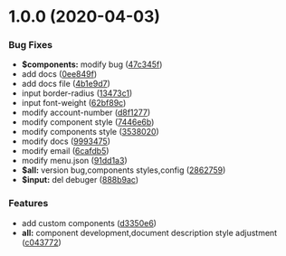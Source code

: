# 1.0.0 (2020-04-03)


### Bug Fixes

* **$components:** modify bug ([47c345f](http://106.38.93.196:8081/hualife/hx-ui/commits/47c345f90ebb5c423c18dde0b11b6bf10dda5e05))
* add docs ([0ee849f](http://106.38.93.196:8081/hualife/hx-ui/commits/0ee849ff583efd2c6b161289b26efdd7087e3930))
* add docs file ([4b1e9d7](http://106.38.93.196:8081/hualife/hx-ui/commits/4b1e9d7549e880d369ca823bfdf47c9b958310b7))
* input border-radius ([13473c1](http://106.38.93.196:8081/hualife/hx-ui/commits/13473c15aabcf2e91975ed9211ef8bf5241a063d))
* input font-weight ([62bf89c](http://106.38.93.196:8081/hualife/hx-ui/commits/62bf89ca854d8edffd752ff6e3380f2b36eb79f6))
* modify account-number ([d8f1277](http://106.38.93.196:8081/hualife/hx-ui/commits/d8f1277b36ab4187a711f84a7286d798cd484adc))
* modify component style ([7446e6b](http://106.38.93.196:8081/hualife/hx-ui/commits/7446e6b261b7bb49341f32f550eeeb363be2ba69))
* modify components style ([3538020](http://106.38.93.196:8081/hualife/hx-ui/commits/353802066a07425b48a0999ddb7e7e0ed9ca7e5b))
* modify docs ([9993475](http://106.38.93.196:8081/hualife/hx-ui/commits/99934758759793940bd9a6f13a3f46b25dd6d3a6))
* modify email ([6cafdb5](http://106.38.93.196:8081/hualife/hx-ui/commits/6cafdb5e38561a06b0b62f9f4282d277dbe55422))
* modify menu.json ([91dd1a3](http://106.38.93.196:8081/hualife/hx-ui/commits/91dd1a3593c22b6d87a2afd3e5e3f68cd8ce799f))
* **$all:** version bug,components styles,config ([2862759](http://106.38.93.196:8081/hualife/hx-ui/commits/2862759e6febd271b7cd9f8c33981ab518d97e92))
* **$input:** del debuger ([888b9ac](http://106.38.93.196:8081/hualife/hx-ui/commits/888b9ac4cee02130ad8c16880cb01ce9cbf30df9))


### Features

* add custom components ([d3350e6](http://106.38.93.196:8081/hualife/hx-ui/commits/d3350e666dd0387e1dc757c8154d9e7f189e9c3c))
* **all:** component development,document description style adjustment ([c043772](http://106.38.93.196:8081/hualife/hx-ui/commits/c043772cd13413af4b2676dcc428f31cb0c4c8d9))



